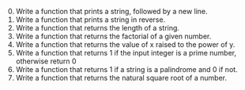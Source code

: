 0. Write a function that prints a string, followed by a new line.
1. Write a function that prints a string in reverse.
2. Write a function that returns the length of a string.
3. Write a function that returns the factorial of a given number.
4. Write a function that returns the value of x raised to the power of y.
6. Write a function that returns 1 if the input integer is a prime number, otherwise return 0
7. Write a function that returns 1 if a string is a palindrome and 0 if not.
5. Write a function that returns the natural square root of a number.
